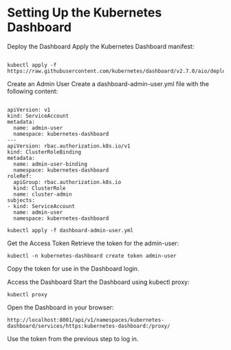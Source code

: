 # Setting Up the Kubernetes Dashboard

Deploy the Dashboard Apply the Kubernetes Dashboard manifest:

<pre><code>
kubectl apply -f https://raw.githubusercontent.com/kubernetes/dashboard/v2.7.0/aio/deploy/recommended.yaml
</code></pre>

Create an Admin User Create a dashboard-admin-user.yml file with the following content:
<pre><code>
apiVersion: v1
kind: ServiceAccount
metadata:
  name: admin-user
  namespace: kubernetes-dashboard
---
apiVersion: rbac.authorization.k8s.io/v1
kind: ClusterRoleBinding
metadata:
  name: admin-user-binding
  namespace: kubernetes-dashboard
roleRef:
  apiGroup: rbac.authorization.k8s.io
  kind: ClusterRole
  name: cluster-admin
subjects:
- kind: ServiceAccount
  name: admin-user
  namespace: kubernetes-dashboard
</code></pre>

<pre><code>kubectl apply -f dashboard-admin-user.yml</code></pre>

Get the Access Token Retrieve the token for the admin-user:
<pre><code>kubectl -n kubernetes-dashboard create token admin-user</code></pre>

Copy the token for use in the Dashboard login.

Access the Dashboard Start the Dashboard using kubectl proxy:
<pre><code>kubectl proxy</code></pre>

Open the Dashboard in your browser:
<pre><code>http://localhost:8001/api/v1/namespaces/kubernetes-dashboard/services/https:kubernetes-dashboard:/proxy/</code></pre>

Use the token from the previous step to log in.
